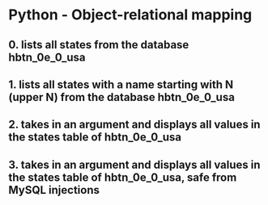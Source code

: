 # Python - Object-relational mapping

## 0. lists all states from the database hbtn_0e_0_usa
## 1. lists all states with a name starting with N (upper N) from the database hbtn_0e_0_usa
## 2. takes in an argument and displays all values in the states table of hbtn_0e_0_usa
## 3. takes in an argument and displays all values in the states table of hbtn_0e_0_usa, safe from MySQL injections
